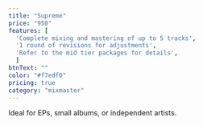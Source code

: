 ```yaml
---
title: "Supreme"
price: "950"
features: [
  'Complete mixing and mastering of up to 5 tracks', 
  '1 round of revisions for adjustments',
  'Refer to the mid tier packages for details', 
  ]
btnText: ""
color: "#f7edf0"
pricing: true
category: "mixmaster"
---
```


Ideal for EPs, small albums, or independent artists.